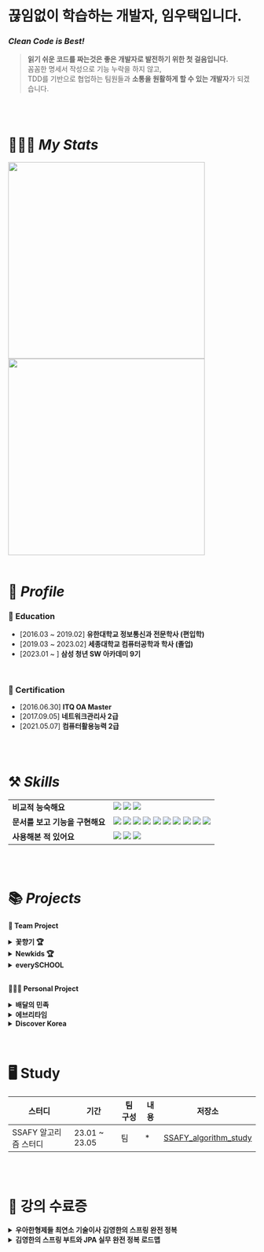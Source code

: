 # 끊임없이 학습하는 개발자, 임우택입니다.

### ***Clean Code is Best!***

> **읽기 쉬운 코드를 짜는것은 좋은 개발자로 발전하기 위한 첫 걸음입니다.**<br/>
> 꼼꼼한 명세서 작성으로 기능 누락을 하지 않고,<br/>
> TDD를 기반으로 협업하는 팀원들과 **소통을 원활하게 할 수 있는 개발자**가 되겠습니다.

<br/>
<br/>

# 🧑🏻‍💻 *My Stats*

<img src="https://github-readme-stats.vercel.app/api?username=Chaos0103&hide_title=true&show_icons=true&include_all_commits=true&disable_animations=true&theme=vue" width="400px">
<img src="http://mazassumnida.wtf/api/v2/generate_badge?boj=lyt1228" width="400px">

<br/>
<br/>

# 🔎 *Profile*

### 🏫 Education

- [2016.03 ~ 2019.02] **유한대학교 정보통신과 전문학사 (편입학)**
- [2019.03 ~ 2023.02] **세종대학교 컴퓨터공학과 학사 (졸업)**
- [2023.01 ~ ] **삼성 청년 SW 아카데미 9기**

<br/>

### 📜 Certification

- [2016.06.30] **ITQ OA Master**
- [2017.09.05] **네트워크관리사 2급**
- [2021.05.07] **컴퓨터활용능력 2급**

<br/>
<br/>

# ⚒️ *Skills*

|  |  |
| --- | --- |
| **비교적 능숙해요** | <img src="https://img.shields.io/badge/Java-007396?style=for-the-badge&logo=OpenJDK&logoColor=white"/></a> <img src="https://img.shields.io/badge/Spring Boot-6DB33F?style=for-the-badge&logo=Spring Boot&logoColor=white"/></a> <img src="https://img.shields.io/badge/Hibernate-59666C?style=for-the-badge&logo=Hibernate&logoColor=white"/></a> |
| **문서를 보고 기능을 구현해요** | <img src="https://img.shields.io/badge/MySQL-4479A1?style=for-the-badge&logo=MySQL&logoColor=white"/></a> <img src="https://img.shields.io/badge/Thymeleaf-005F0F?style=for-the-badge&logo=Thymeleaf&logoColor=white"/></a> <img src="https://img.shields.io/badge/HTML5-E34F26?style=for-the-badge&logo=HTML5&logoColor=white"/></a> <img src="https://img.shields.io/badge/CSS3-1572B6?style=for-the-badge&logo=CSS3&logoColor=white"/></a> <img src="https://img.shields.io/badge/JavaScript-F7DF1E?style=for-the-badge&logo=JavaScript&logoColor=white"/></a> <img src="https://img.shields.io/badge/Bootstrap-7952B3?style=for-the-badge&logo=Bootstrap&logoColor=white"/></a> <img src="https://img.shields.io/badge/jQuery-0769AD?style=for-the-badge&logo=jQuery&logoColor=white"/></a> <img src="https://img.shields.io/badge/MyBatis-A8B9CC?style=for-the-badge&logo=&logoColor=white"/></a> <img src="https://img.shields.io/badge/React-61DAFB?style=for-the-badge&logo=React&logoColor=white"/></a> <img src="https://img.shields.io/badge/Vue.js-4FC08D?style=for-the-badge&logo=Vue.js&logoColor=white"/></a>|
| **사용해본 적 있어요** | <img src="https://img.shields.io/badge/Python-3776AB?style=for-the-badge&logo=Python&logoColor=white"/></a> <img src="https://img.shields.io/badge/C-A8B9CC?style=for-the-badge&logo=C&logoColor=white"/></a> <img src="https://img.shields.io/badge/C++-00599C?style=for-the-badge&logo=cplusplus&logoColor=white"/></a> |

<br/>
<br/>

# 📚  *Projects*

<b> 👬 Team Project </b> 
<!--
<details>
  <summary><b>ESL(전자가격표시기)를 이용한 스마트 예약시스템</b></summary>
  <div markdown="1">
    <br>
    <a href="#"><img src="http://placehold.it/480x270" alt="#" width = "480" height="270" /></a><br>

    Video Searcher (Timestamp Finder)는 영상 내 키워드와 이미지를 바탕으로 한 검색 시스템을 구축해
    사용자에게 효율적인 영상 시청을 제공하는 Android Application입니다.

  - 개발 기간 : 2022.03 ~ 2022.06
    <br>
  - 핵심 기술
    - 작성중
    <br>
  - **⚙ BACKEND** 담당
    - 작성중
    <br/>
    <br/>
  </div>
</details>

<details>
  <summary><b>Enjoy Trip</b></summary>
  <div markdown="1">
    <br>
    <a href="https://github.com/Chaos0103/EnjoyTrip"><img src="https://github.com/Chaos0103/EnjoyTrip/blob/master/src/main/webapp/assets/img/thumbnail.png" alt="travel" width = "480" height="270" /></a><br>

    공공데이터를 활용하여 지역과 키워드를 바탕으로 한 조회 시스템을 구축해
    사용자에게 효율적인 국내 여행지 정보를 제공하는 Web Application입니다.

  - 개발 기간 : 2023.03 ~ 2023.05
    <br>
  - 핵심 기술
    - 작성중
    <br>
  - **⚙BACKEND** 담당
    - 작성중
    <br/>
    <br/>
  </div>
</details>
-->

<details>
  <summary><b>꽃향기 🏆</b></summary>
  <div markdown="1">
    <br>
    <a href="#"><img src="http://placehold.it/480x270" alt="" width = "480" height="270" /></a><br>

    화훼 도매업자를 대상으로 실사간 꽃 경매 시스템을 구축해
    사용자에게 다양한 편의성을 제공하는 Web Application입니다.

  - 개발 기간 : 2023.07.03 ~ 2023.08.18
    <br>
  - 핵심 기술
    - Java, Spring Boot, Spring Security, Spring Cloud, Spring REST Docs, JPA
    - MySQL, Redis
    - AWS EC2, nginx
    <br>
  - **⚙BACKEND**, **⚙INFRA** 담당
    - MSA(MicroService Architecture)를 적용한 서버 개발
    - Jira, Notion, Gitlab, Slack 등을 이용한 협업
    - 인프라 서버 구축
    <br/>
    <br/>
  </div>
</details>

<details>
  <summary><b>Newkids 🏆</b></summary>
  <div markdown="1">
    <br>
    <a href="#"><img src="http://placehold.it/480x270" alt="" width = "480" height="270" /></a><br>

    화훼 도매업자를 대상으로 실사간 꽃 경매 시스템을 구축해
    사용자에게 다양한 편의성을 제공하는 Web Application입니다.

  - 개발 기간 : 2023.08.14 ~ 2023.10.06
    <br>
  - 핵심 기술
    - Java, Spring Boot, Spring Security, Spring Cloud, Spring REST Docs, Spring Data JPA, Spring Batch
    - MySQL, Redis, MongoDB
    - AWS EC2, nginx, docker
    <br>
  - **⚙BACKEND**, **⚙INFRA** 담당
    - MSA(MicroService Architecture)를 적용한 서버 개발
    - Jira, Notion, Gitlab, Slack 등을 이용한 협업
    - 인프라 서버 구축
    <br/>
    <br/>
  </div>
</details>

<details>
  <summary><b>everySCHOOL</b></summary>
  <div markdown="1">
    <br>
    <a href="#"><img src="http://placehold.it/480x270" alt="" width = "480" height="270" /></a><br>

    교사 개인정보를 보호하고 악성 민원을 사전 예방하여
    가정과 학교 모두가 함께하는 서비스입니다.

  - 개발 기간 : 2023.10.06 ~ 2023.11.17
    <br>
  - 핵심 기술
    - Java, Spring Boot, Spring Security, Spring Cloud, Spring REST Docs, Spring Data JPA, Spring Batch
    - MySQL, Redis, MongoDB, Firebase
    - AWS EC2, nginx, docker, jenkins
    <br>
  - **⚙BACKEND**, **⚙INFRA** 담당
    - MSA(MicroService Architecture)를 적용한 서버 개발
    - Jira, Notion, Gitlab, Slack 등을 이용한 협업
    - 인프라 서버 구축
    <br/>
    <br/>
  </div>
</details>

<br/>

<b> 🧑🏻‍💻 Personal Project </b> 

<details>
  <summary><b>배달의 민족</b></summary>
  <div markdown="1">
    <br>
    <a href="#"><img src="http://placehold.it/480x270" alt="#" width = "480" height="270" /></a><br>

    작성중

  - 개발 기간 : 2022.03 ~ 2022.06
    <br>
  - 핵심 기술
    - 작성중
    <br>
  - **⚙BACKEND** 담당
    - 작성중
    <br/>
    <br/>
  </div>
</details>

<details>
  <summary><b>에브리타임</b></summary>
  <div markdown="1">
    <br>
    <a href="#"><img src="http://placehold.it/480x270" alt="#" width = "480" height="270" /></a><br>

    작성중

  - 개발 기간 : 2022.03 ~ 2022.06
    <br>
  - 핵심 기술
    - 작성중
    <br>
  - **⚙BACKEND** 담당
    - 작성중
    <br/>
    <br/>
  </div>
</details>

<details>
  <summary><b>Discover Korea</b></summary>
  <div markdown="1">
    <br>
    <a href="#"><img src="http://placehold.it/480x270" alt="#" width = "480" height="270" /></a><br>

    작성중

  - 개발 기간 : 2022.03 ~ 2022.06
    <br>
  - 핵심 기술
    - 작성중
    <br>
  - **⚙BACKEND** 담당
    - 작성중
    <br/>
    <br/>
  </div>
</details>


<br/>
<br/>

<!-- Study -->
# 🖥 Study

|스터디|기간|팀 구성|내용|저장소|
|---|---|---|---|---|
|SSAFY 알고리즘 스터디|23.01 ~ 23.05|팀|*|[SSAFY_algorithm_study](https://github.com/Chaos0103/SSAFY_algorithm_study)|

<br/>
<br/>

# 📜 강의 수료증

<details>
  <summary><b>우아한형제들 최연소 기술이사 김영한의 스프링 완전 정복</b></summary>
  <div markdown="1">
    <a href="https://www.inflearn.com/certificate/690173-325969-4811394">스프링 핵심 원리 - 기본편</a><br/>
    <a href="https://www.inflearn.com/certificate/690173-326674-4811393">스프링 MVC 1편 - 백엔드 웹 개발 핵심 기술</a><br/>
    <a href="https://www.inflearn.com/certificate/690173-327260-4811395">스프링 MVC 2편 - 백엔드 웹 개발 활용 기술</a><br/>
    <a href="https://www.inflearn.com/certificate/690173-326277-4811396">모든 개발자를 위한 HTTP 웹 기본 지식</a><br/>
    <a href="https://www.inflearn.com/certificate/690173-328723-10450108">스프링 DB 1편 - 데이터 접근 핵심 원리</a><br/>
  </div>
</details>

<details>
  <summary><b>김영한의 스프링 부트와 JPA 실무 완전 정복 로드맵</b></summary>
  <div markdown="1">
    <a href="https://www.inflearn.com/certificate/690173-324109-10370250">자바 ORM 표준 JPA 프로그래밍 - 기본편</a><br/>
    <a href="https://www.inflearn.com/certificate/690173-324119-10370249">실전! 스프링 부트와 JPA 활용1 - 웹 애플리케이션 개발</a><br/>
    <a href="https://www.inflearn.com/certificate/690173-324214-10370248">실전! 스프링 부트와 JPA 활용2 - API 개발과 성능 최적화</a><br/>
    <a href="https://www.inflearn.com/certificate/690173-324474-10370247">실전! 스프링 데이터 JPA</a><br/>
    <a href="https://www.inflearn.com/certificate/690173-324476-10370246">실전! Querydsl</a><br/>
  </div>
</details>

